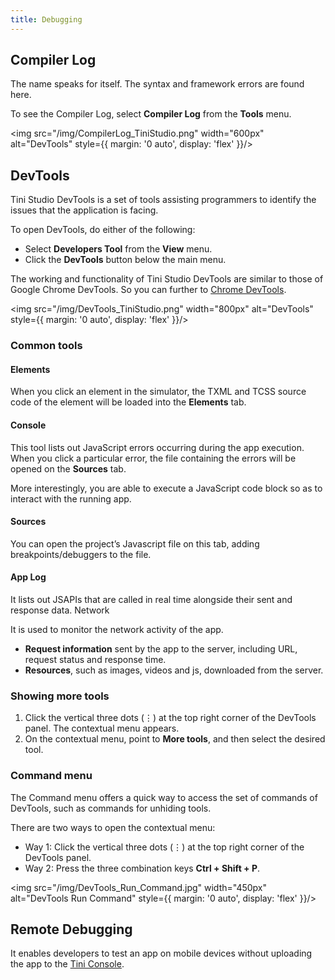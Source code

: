 ```yaml
---
title: Debugging
---
```


## Compiler Log

The name speaks for itself. The syntax and framework errors are found here.

To see the Compiler Log, select **Compiler Log** from the **Tools** menu.

<img src="/img/CompilerLog_TiniStudio.png" width="600px" alt="DevTools" style={{ margin: '0 auto', display: 'flex' }}/>

## DevTools

Tini Studio DevTools is a set of tools assisting programmers to identify the issues that the application is facing.

To open DevTools, do either of the following:

- Select **Developers Tool** from the **View** menu.
- Click the **DevTools** button below the main menu.

The working and functionality of Tini Studio DevTools are similar to those of Google Chrome DevTools. So you can further to [Chrome DevTools](https://developer.chrome.com/docs/devtools/).

<img src="/img/DevTools_TiniStudio.png" width="800px" alt="DevTools" style={{ margin: '0 auto', display: 'flex' }}/>

### Common tools

#### Elements

When you click an element in the simulator, the TXML and TCSS source code of the element will be loaded into the **Elements** tab.

#### Console

This tool lists out JavaScript errors occurring during the app execution. When you click a particular error, the file containing the errors will be opened on the **Sources** tab.  

More interestingly, you are able to execute a JavaScript code block so as to interact with the running app.

#### Sources

You can open the project’s Javascript file on this tab, adding breakpoints/debuggers to the file. 

#### App Log

It lists out JSAPIs that are called in real time alongside their sent and response data. 
Network

It is used to monitor the network activity of the app.

- **Request information** sent by the app to the server, including URL, request status and response time.
- **Resources**, such as images, videos and js, downloaded from the server. 

### Showing more tools

1. Click the vertical three dots (⋮) at the top right corner of the DevTools panel. The contextual menu appears.
2. On the contextual menu, point to **More tools**, and then select the desired tool. 

### Command menu

The Command menu offers a quick way to access the set of commands of DevTools, such as commands for unhiding tools.

There are two ways to open the contextual menu:

- Way 1: Click the vertical three dots (⋮) at the top right corner of the DevTools panel. 
- Way 2: Press the three combination keys **Ctrl + Shift + P**.

<img src="/img/DevTools_Run_Command.jpg" width="450px" alt="DevTools Run Command" style={{ margin: '0 auto', display: 'flex' }}/>

## Remote Debugging

It enables developers to test an app on mobile devices without uploading the app to the [Tini Console](https://developer.tiki.vn/apps).

